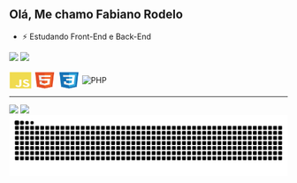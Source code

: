 ## Olá, Me chamo Fabiano Rodelo

- ⚡ Estudando Front-End e Back-End

<div>
    <img height="180em" src="https://github-readme-stats.vercel.app/api?username=fabianor16&show_icons=true&theme=dark&include_all_commits=true&count_private=true"/>
    <img height="180em" src="https://github-readme-stats.vercel.app/api/top-langs/?username=fabianor16&layout=compact&langs_count=16&theme=dark"/>
</div>

<div style="display: inline_block"><br>
  <img align="center" alt="JS" height="30" width="40" src="https://raw.githubusercontent.com/devicons/devicon/master/icons/javascript/javascript-plain.svg">
  <img align="center" alt="HTML" height="30" width="40" src="https://raw.githubusercontent.com/devicons/devicon/master/icons/html5/html5-original.svg">
  <img align="center" alt="CSS" height="30" width="40" src="https://raw.githubusercontent.com/devicons/devicon/master/icons/css3/css3-original.svg">
<img align="center" alt="PHP" height="30" width="50" src="https://cdn.jsdelivr.net/gh/devicons/devicon@latest/icons/php/php-original.svg" />       
</div>
<hr>
<div> 
  <a href="https://instagram.com/fabiano.077" target="_blank"><img src="https://img.shields.io/badge/-Instagram-%23E4405F?style=for-the-badge&logo=instagram&logoColor=white" target="_blank"></a>
  <a href = "mailto:fabianorodelo3@gmail.com"><img src="https://img.shields.io/badge/-Gmail-%23333?style=for-the-badge&logo=gmail&logoColor=white" target="_blank"></a>
</div>

<picture>
  <source media="(prefers-color-scheme: dark)" srcset="https://raw.githubusercontent.com/fabianor16/fabianor16/output/github-contribution-grid-snake-dark.svg">
  <source media="(prefers-color-scheme: light)" srcset="https://raw.githubusercontent.com/fabianor16/fabianor16/output/github-contribution-grid-snake.svg">
  <img alt="github contribution grid snake animation" src="https://raw.githubusercontent.com/fabianor16/fabianor16/output/github-contribution-grid-snake.svg">
</picture>
